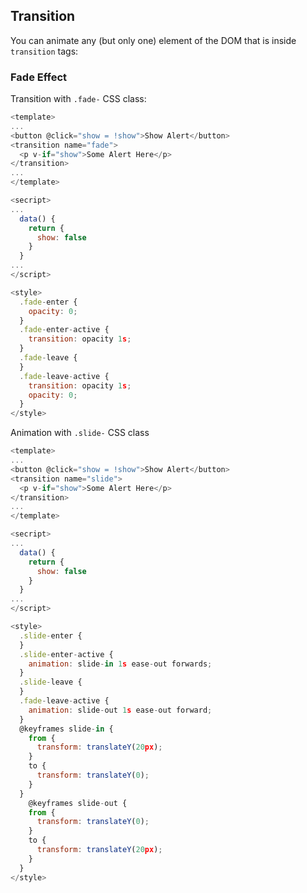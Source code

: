 ## Transition
You can animate any (but only one) element of the DOM that is inside `transition` tags:

### Fade Effect
Transition with `.fade-` CSS class:
```javascript
<template>
...
<button @click="show = !show">Show Alert</button>
<transition name="fade">
  <p v-if="show">Some Alert Here</p>
</transition>
...
</template>

<secript>
...
  data() {
    return {
      show: false
    }
  }
...
</script>

<style>
  .fade-enter {
    opacity: 0;
  }
  .fade-enter-active {
    transition: opacity 1s;
  }
  .fade-leave {
  }
  .fade-leave-active {
    transition: opacity 1s;
    opacity: 0;
  }
</style>
```
Animation with `.slide-` CSS class
```javascript
<template>
...
<button @click="show = !show">Show Alert</button>
<transition name="slide">
  <p v-if="show">Some Alert Here</p>
</transition>
...
</template>

<secript>
...
  data() {
    return {
      show: false
    }
  }
...
</script>

<style>
  .slide-enter {
  }
  .slide-enter-active {
    animation: slide-in 1s ease-out forwards;
  }
  .slide-leave {
  }
  .fade-leave-active {
    animation: slide-out 1s ease-out forward;
  }
  @keyframes slide-in {
    from {
      transform: translateY(20px);
    }
    to {
      transform: translateY(0);
    }
  }
    @keyframes slide-out {
    from {
      transform: translateY(0);
    }
    to {
      transform: translateY(20px);
    }
  }
</style>
```
